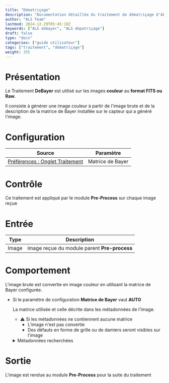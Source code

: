 ```yaml
---
title: "Dématriçage"
description: "Documentation détaillée du traitement de dématriçage d'ALS"
author: "ALS Team"
lastmod: 2024-12-29T05:45:18Z
keywords: ["ALS debayer", "ALS dépatriçage"]
draft: false
type: "docs"
categories: ["guide utilisateur"] 
tags: ["traitement", "dématriçage"]
weight: 355
---
```


# Présentation

Le Traitement **DeBayer** est utilisé sur les images **couleur** au **format FITS ou Raw**.

Il consiste à générer une image couleur à partir de l'image brute et de la description de la matrice de Bayer
installée sur le capteur qui a généré l'image.

# Configuration

| Source                                                                         | Paramètre                |
|--------------------------------------------------------------------------------|--------------------------|
| [Préférences : Onglet Traitement](../../../preferences/processing/#demosaic) | Matrice de Bayer |  

# Contrôle

Ce traitement est appliqué par le module **Pre-Process** sur chaque image reçue

# Entrée

| Type  | Description                                  |
|-------|----------------------------------------------|
| Image | image reçue du module parent **Pre-process** |


# Comportement

L'image brute est convertie en image couleur en utilisant la matrice de Bayer configurée.

- Si le paramètre de configuration **Matrice de Bayer** vaut **AUTO**

  La matrice utilisée et celle décrite dans les métadonnées de l'image.
  - ⚠️ Si les métadonnées ne contiennent aucune matrice
    - L'image n'est pas convertie
    - Des défauts en forme de grille ou de damiers seront visibles sur l'image

  <details>
  <summary>Métadonnées recherchées</summary>

  - Image au format FITS : entête FITS **BAYERPAT**
  - Image au format Raw : entête Exif standard
  </details>


# Sortie

L'image est rendue au module **Pre-Process** pour la suite du traitement
